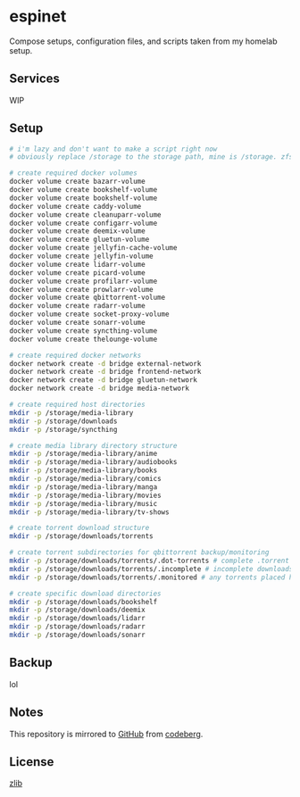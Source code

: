 # espinet

Compose setups, configuration files, and scripts taken from my homelab setup.

## Services

WIP

## Setup

```sh
# i'm lazy and don't want to make a script right now
# obviously replace /storage to the storage path, mine is /storage. zfs rocks 8)

# create required docker volumes
docker volume create bazarr-volume
docker volume create bookshelf-volume
docker volume create bookshelf-volume
docker volume create caddy-volume
docker volume create cleanuparr-volume
docker volume create configarr-volume
docker volume create deemix-volume
docker volume create gluetun-volume
docker volume create jellyfin-cache-volume
docker volume create jellyfin-volume
docker volume create lidarr-volume
docker volume create picard-volume
docker volume create profilarr-volume
docker volume create prowlarr-volume
docker volume create qbittorrent-volume
docker volume create radarr-volume
docker volume create socket-proxy-volume
docker volume create sonarr-volume
docker volume create syncthing-volume
docker volume create thelounge-volume

# create required docker networks
docker network create -d bridge external-network
docker network create -d bridge frontend-network
docker network create -d bridge gluetun-network
docker network create -d bridge media-network

# create required host directories
mkdir -p /storage/media-library
mkdir -p /storage/downloads
mkdir -p /storage/syncthing

# create media library directory structure
mkdir -p /storage/media-library/anime
mkdir -p /storage/media-library/audiobooks
mkdir -p /storage/media-library/books
mkdir -p /storage/media-library/comics
mkdir -p /storage/media-library/manga
mkdir -p /storage/media-library/movies
mkdir -p /storage/media-library/music
mkdir -p /storage/media-library/tv-shows

# create torrent download structure
mkdir -p /storage/downloads/torrents

# create torrent subdirectories for qbittorrent backup/monitoring
mkdir -p /storage/downloads/torrents/.dot-torrents # complete .torrent file backups
mkdir -p /storage/downloads/torrents/.incomplete # incomplete downloads
mkdir -p /storage/downloads/torrents/.monitored # any torrents placed here will be monitored once configured

# create specific download directories
mkdir -p /storage/downloads/bookshelf
mkdir -p /storage/downloads/deemix
mkdir -p /storage/downloads/lidarr
mkdir -p /storage/downloads/radarr
mkdir -p /storage/downloads/sonarr

```

## Backup

lol

## Notes

This repository is mirrored to [GitHub][github] from [codeberg][codeberg].

## License

[zlib][license]

[license]: LICENSE.md "zlib"
[codeberg]: https://codeberg.org/espi/net "Codeberg repository."
[github]: https://github.com/espimarisa/homelab "GitHub repository."
